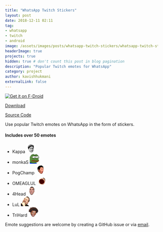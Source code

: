 ```yaml
---
title: "WhatsApp Twitch Stickers"
layout: post
date: 2018-12-11 02:11
tag:
- whatsapp
- twitch
- android
image: /assets/images/posts/whatsapp-twitch-stickers/whatsapp-twitch-stickers.png
headerImage: true
projects: true
hidden: true # don't count this post in blog pagination
description: "Popular Twitch emotes for WhatsApp"
category: project
author: kavishhukmani
externalLink: false
---
```

[<img src="https://fdroid.gitlab.io/artwork/badge/get-it-on.png" alt="Get it on F-Droid" height="48">](https://f-droid.org/packages/me.kavishhukmani.watwitchstickers)

[Download](https://github.com/DoubleGremlin181/WhatsApp-Twitch-Stickers/releases/download/9.0.1/app-debug.apk)

[Source Code](https://github.com/DoubleGremlin181/WhatsApp-Twitch-Stickers)

Use popular Twitch emotes on WhatsApp in the form of stickers.

#### Includes over 50 emotes

  - Kappa  <img src="/assets/images/posts/whatsapp-twitch-stickers/kappa.webp" alt="Kappa" width="32"/>
  - monkaS <img src="/assets/images/posts/whatsapp-twitch-stickers/monkas.webp" alt="monkaS" width="32"/>
  - PogChamp <img src="/assets/images/posts/whatsapp-twitch-stickers/pogchamp.webp" alt="PogChamp" width="32"/>
  - OMEAGLUL <img src="/assets/images/posts/whatsapp-twitch-stickers/omegalul.webp" alt="OMEGALUL" width="32"/>
  - 4Head <img src="/assets/images/posts/whatsapp-twitch-stickers/4head.webp" alt="4Head" width="32"/>
  - LuL <img src="/assets/images/posts/whatsapp-twitch-stickers/lul.webp" alt="LuL" width="32"/>
  - TriHard <img src="/assets/images/posts/whatsapp-twitch-stickers/trihard.webp" alt="TriHard" width="32"/>


<div class="breaker"></div>

Emote suggestions are welcome by creating a GitHub issue or via [email](mailto:khukmani@gmail.com?Subject=Emote%20Suggestions).
